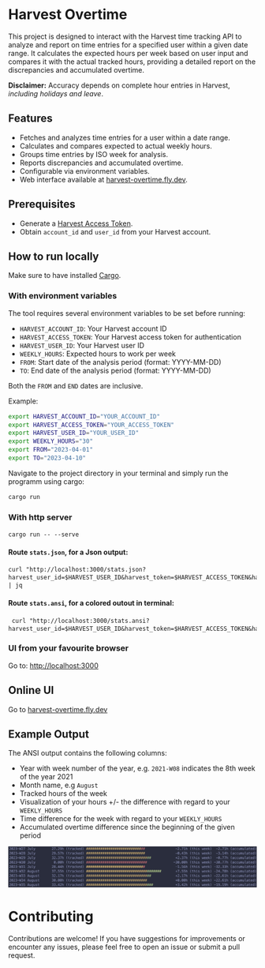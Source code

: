 # Harvest Overtime

This project is designed to interact with the Harvest time tracking API to analyze and report on time entries for a specified user within a given date range. It calculates the expected hours per week based on user input and compares it with the actual tracked hours, providing a detailed report on the discrepancies and accumulated overtime.

**Disclaimer:** Accuracy depends on complete hour entries in Harvest, *including holidays and leave*.

## Features

- Fetches and analyzes time entries for a user within a date range.
- Calculates and compares expected to actual weekly hours.
- Groups time entries by ISO week for analysis.
- Reports discrepancies and accumulated overtime.
- Configurable via environment variables.
- Web interface available at [harvest-overtime.fly.dev](https://harvest-overtime.fly.dev/).

## Prerequisites

- Generate a [Harvest Access Token](https://id.getharvest.com/oauth2/access_tokens/new).
- Obtain `account_id` and `user_id` from your Harvest account.

## How to run locally

Make sure to have installed [Cargo](https://doc.rust-lang.org/cargo/getting-started/installation.html).

### With environment variables

The tool requires several environment variables to be set before running:

- `HARVEST_ACCOUNT_ID`: Your Harvest account ID
- `HARVEST_ACCESS_TOKEN`: Your Harvest access token for authentication
- `HARVEST_USER_ID`: Your Harvest user ID
- `WEEKLY_HOURS`: Expected hours to work per week
- `FROM`: Start date of the analysis period (format: YYYY-MM-DD)
- `TO`: End date of the analysis period (format: YYYY-MM-DD)

Both the `FROM` and `END` dates are inclusive.

Example:

```bash
export HARVEST_ACCOUNT_ID="YOUR_ACCOUNT_ID"
export HARVEST_ACCESS_TOKEN="YOUR_ACCESS_TOKEN"
export HARVEST_USER_ID="YOUR_USER_ID"
export WEEKLY_HOURS="30"
export FROM="2023-04-01"
export TO="2023-04-10"
```

Navigate to the project directory in your terminal and simply run the programm using cargo: 

```bash
cargo run
```

### With http server

```
cargo run -- --serve
```

#### Route `stats.json`, for a Json output:

```curl
curl "http://localhost:3000/stats.json?harvest_user_id=$HARVEST_USER_ID&harvest_token=$HARVEST_ACCESS_TOKEN&harvest_account_id=$HARVEST_ACCOUNT_ID&from=$FROM&to=$TO&expected_hours_per_week=$WEEKLY_HOURS" | jq
```

#### Route `stats.ansi`, for a colored outout in terminal:

```curl
 curl "http://localhost:3000/stats.ansi?harvest_user_id=$HARVEST_USER_ID&harvest_token=$HARVEST_ACCESS_TOKEN&harvest_account_id=$HARVEST_ACCOUNT_ID&from=$FROM&to=$TO&expected_hours_per_week=$WEEKLY_HOURS"
 ```

### UI from your favourite browser

Go to: [http://localhost:3000](http://localhost:3000/)


## Online UI

Go to [harvest-overtime.fly.dev](https://harvest-overtime.fly.dev/)

## Example Output

The ANSI output contains the following columns:

- Year with week number of the year, e.g. `2021-W08` indicates the 8th week of the year 2021
- Month name, e.g `August`
- Tracked hours of the week
- Visualization of your hours +/- the difference with regard to your `WEEKLY_HOURS`
- Time difference for the week with regard to your `WEEKLY_HOURS`
- Accumulated overtime difference since the beginning of the given period

![Example output](output_example.png "Example")


# Contributing

Contributions are welcome! If you have suggestions for improvements or encounter any issues, please feel free to open an issue or submit a pull request.